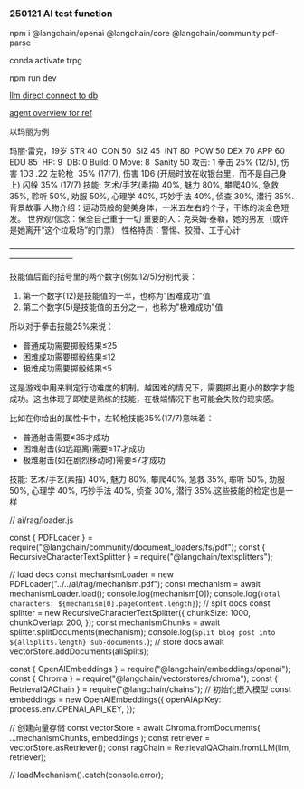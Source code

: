 ### 250121 AI test function

npm i @langchain/openai @langchain/core @langchain/community pdf-parse

conda activate trpg

npm run dev

[llm direct connect to db](https://js.langchain.com/docs/tutorials/sql_qa/)

[agent overview for ref](https://lilianweng.github.io/posts/2023-06-23-agent/)


以玛丽为例

玛丽·雷克，19岁
STR 40  CON 50  SIZ 45  INT 80  POW 50
DEX 70 APP 60  EDU 85  HP: 9  DB: 0
Build: 0 Move: 8  Sanity 50
攻击: 1
拳击 25% (12/5), 伤害 1D3
.22 左轮枪  35% (17/7), 伤害 1D6 (开局时放在收银台里，而不是自己身上)
闪躲 35% (17/7)
技能: 艺术/手艺(素描) 40%, 魅力 80%, 攀爬40%, 急救 35%, 聆听 50%, 劝服 50%, 心理学 40%, 巧妙手法 40%, 侦查 30%, 潜行 35%.
背景故事
人物介绍：运动员般的健美身体，一米五左右的个子，干练的淡金色短发。
世界观/信念：保全自己重于一切
重要的人：克莱姆·泰勒，她的男友（或许是她离开“这个垃圾场”的门票）
性格特质：警惕、狡猾、工于心计 

————————————————————————————————————————————

技能值后面的括号里的两个数字(例如12/5)分别代表：

1. 第一个数字(12)是技能值的一半，也称为"困难成功"值
2. 第二个数字(5)是技能值的五分之一，也称为"极难成功"值

所以对于拳击技能25%来说：

- 普通成功需要掷骰结果≤25
- 困难成功需要掷骰结果≤12
- 极难成功需要掷骰结果≤5

这是游戏中用来判定行动难度的机制。越困难的情况下，需要掷出更小的数字才能成功。这也体现了即使是熟练的技能，在极端情况下也可能会失败的现实感。

比如在你给出的属性卡中，左轮枪技能35%(17/7)意味着：

- 普通射击需要≤35才成功
- 困难射击(如远距离)需要≤17才成功
- 极难射击(如在剧烈移动时)需要≤7才成功

技能: 艺术/手艺(素描) 40%, 魅力 80%, 攀爬40%, 急救 35%, 聆听 50%, 劝服 50%, 心理学 40%, 巧妙手法 40%, 侦查 30%, 潜行 35%.这些技能的检定也是一样


// ai/rag/loader.js

const { PDFLoader } = require("@langchain/community/document_loaders/fs/pdf");
const { RecursiveCharacterTextSplitter } = require("@langchain/textsplitters");

// load docs
const mechanismLoader = new PDFLoader("../../ai/rag/mechanism.pdf");
const mechanism = await mechanismLoader.load();
console.log(mechanism[0]);
console.log(`Total characters: ${mechanism[0].pageContent.length}`);
// split docs
const splitter = new RecursiveCharacterTextSplitter({
    chunkSize: 1000,
    chunkOverlap: 200,
});
const mechanismChunks = await splitter.splitDocuments(mechanism);
console.log(`Split blog post into ${allSplits.length} sub-documents.`);
// store docs
await vectorStore.addDocuments(allSplits);


const { OpenAIEmbeddings } = require("@langchain/embeddings/openai");
const { Chroma } = require("@langchain/vectorstores/chroma");
const { RetrievalQAChain } = require("@langchain/chains");
// 初始化嵌入模型
const embeddings = new OpenAIEmbeddings({
    openAIApiKey: process.env.OPENAI_API_KEY,
});
  
// 创建向量存储
const vectorStore = await Chroma.fromDocuments(
    ...mechanismChunks,
    embeddings
);
const retriever = vectorStore.asRetriever();
const ragChain = RetrievalQAChain.fromLLM(llm, retriever);



// loadMechanism().catch(console.error);